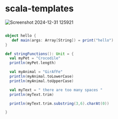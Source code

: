 # scala-templates

![Screenshot 2024-12-31 125921](https://github.com/user-attachments/assets/06d24cdb-f649-4497-985b-7ea79b540eb1)

```scala

object hello {
   def main(args: Array[String]) = print("hello")
}

```

```scala
def stringFunctions(): Unit = {
  val myPet = "Crocodile"
  println(myPet.length)

  val myAnimal = "GirAfFe"
  println(myAnimal.toLowerCase)
  println(myAnimal.toUpperCase)

  val myText = " there are too many spaces "
  println(myText.trim)

  println(myText.trim.substring(3,6).charAt(0))

}

```
  
